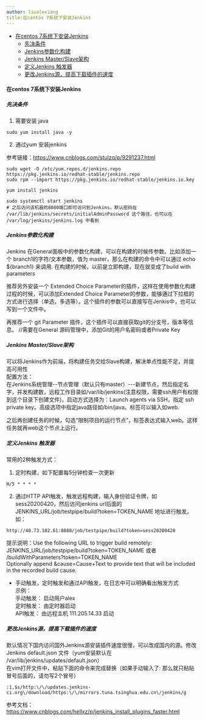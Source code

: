 ```yaml
---
author: liualexiang
title:在centos 7系统下安装Jenkins
---
```

- [在centos 7系统下安装Jenkins](#在centos-7系统下安装jenkins)
  - [先决条件](#先决条件)
  - [Jenkins参数化构建](#jenkins参数化构建)
  - [Jenkins Master/Slave架构](#jenkins-masterslave架构)
  - [定义Jenkins 触发器](#定义jenkins-触发器)
  - [更改Jenkins源，提高下载插件的速度](#更改jenkins源提高下载插件的速度)
#### 在centos 7系统下安装Jenkins
##### 先决条件
1. 需要安装 java  
```
sudo yum install java -y
```

2. 通过yum 安装jenkins  

参考链接：https://www.cnblogs.com/stulzq/p/9291237.html  

```
sudo wget -O /etc/yum.repos.d/jenkins.repo https://pkg.jenkins.io/redhat-stable/jenkins.repo
sudo rpm --import https://pkg.jenkins.io/redhat-stable/jenkins.io.key

yum install jenkins

sudo systemctl start jenkins  
# 之后访问该机器的8080端口即可访问到Jenkins，默认密码在  /var/lib/jenkins/secrets/initialAdminPassword 这个路径，也可以在 /var/log/jenkins/jenkins.log 中看到
```

##### Jenkins参数化构建  
Jenkins 在General面板中的参数化构建，可以在构建的时候传参数。比如添加一个 branch1的字符/文本参数，值为 master，那么在构建的命令中可以通过 echo ${branch1} 来调用. 在构建的时候，以前是立即构建，现在就变成了build with parameters  

推荐另外安装一个 Extended Choice Parameter的插件，这样在使用参数化构建过程的时候，可以添加Extended Choice Parameter的参数，能够通过下拉框的方式进行选择（单选，多选等）。这个插件的参数可以直接写在Jenkis中，也可以写到一个文件中。  

再推荐一个 git Parameter 插件，这个插件可以直接获取git的分支号，版本等信息。 //需要在General 源码管理中，添加Git的用户名密码或者Private Key  

##### Jenkins Master/Slave架构  
可以将Jenkins作为前端，将构建任务交给Slave构建，解决单点性能不足，并提高可用性  
配置方法：  
在Jenkins系统管理--节点管理（默认只有master）---新建节点，然后指定名字，并发构建数，远程工作目录如/var/lib/jenkins(注意权限，需要ssh用户有权限到这个目录下创建文件)，启动方式选择为：Launch agents via SSH，指定 ssh private key。高级选项中指定java路径如/bin/java。标签可以输入如web.  

之后再创建任务的时候，勾选“限制项目的运行节点”，标签表达式输入web。这样任务就再web这个节点上运行。  

##### 定义Jenkins 触发器   
常用的2种触发方式：  
1. 定时构建，如下配置每5分钟检查一次更新  

```
H/5 * * * *
```

2. 通过HTTP API触发，触发远程构建，输入身份验证令牌，如sess20200420，然后访问jenkins url后面的 JENKINS_URL/job/testpipe/build?token=TOKEN_NAME 地址进行触发。如：  
```
http://40.73.102.61:8080/job/testpipe/build?token=sess20200420
```
提示说明：Use the following URL to trigger build remotely: JENKINS_URL/job/testpipe/build?token=TOKEN_NAME 或者 /buildWithParameters?token=TOKEN_NAME  
Optionally append &cause=Cause+Text to provide text that will be included in the recorded build cause.  
 
* 手动触发，定时触发和通过API触发，在日志中可以明确看出触发方式  
示例：  
手动触发：	启动用户alex  
定时触发：	由定时器启动  
API触发：	由远程主机 111.205.14.33 启动  




##### 更改Jenkins源，提高下载插件的速度  
默认情况下国内访问国外Jenkins源安装插件速度很慢，可以改成国内的源。修改Jenkins default.json 文件（yum安装默认在 /var/lib/jenkins/updates/default.json）  
在vim打开文件中，粘贴下面的命令来完成替换（如果手动输入了: 那么就只粘贴冒号后面的，请勿写2个冒号）  
```
:1,$s/http:\/\/updates.jenkins-ci.org\/download/https:\/\/mirrors.tuna.tsinghua.edu.cn\/jenkins/g
```

参考文档：https://www.cnblogs.com/hellxz/p/jenkins_install_plugins_faster.html  

